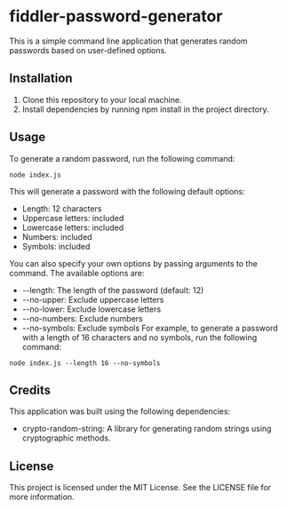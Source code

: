 # fiddler-password-generator
This is a simple command line application that generates random passwords based on user-defined options.

## Installation
1. Clone this repository to your local machine.
2. Install dependencies by running npm install in the project directory.
## Usage
To generate a random password, run the following command:
```
node index.js
```

This will generate a password with the following default options:
- Length: 12 characters
- Uppercase letters: included
- Lowercase letters: included
- Numbers: included
- Symbols: included

You can also specify your own options by passing arguments to the command. The available options are:
- --length: The length of the password (default: 12)
- --no-upper: Exclude uppercase letters
- --no-lower: Exclude lowercase letters
- --no-numbers: Exclude numbers
- --no-symbols: Exclude symbols
For example, to generate a password with a length of 16 characters and no symbols, run the following command:
```
node index.js --length 16 --no-symbols
```
## Credits
This application was built using the following dependencies:
- crypto-random-string: A library for generating random strings using cryptographic methods.
## License
This project is licensed under the MIT License. See the LICENSE file for more information.
